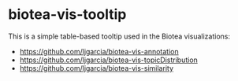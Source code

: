 # biotea-vis-tooltip

This is a simple table-based tooltip used in the Biotea visualizations:

* https://github.com/ljgarcia/biotea-vis-annotation
* https://github.com/ljgarcia/biotea-vis-topicDistribution
* https://github.com/ljgarcia/biotea-vis-similarity
 